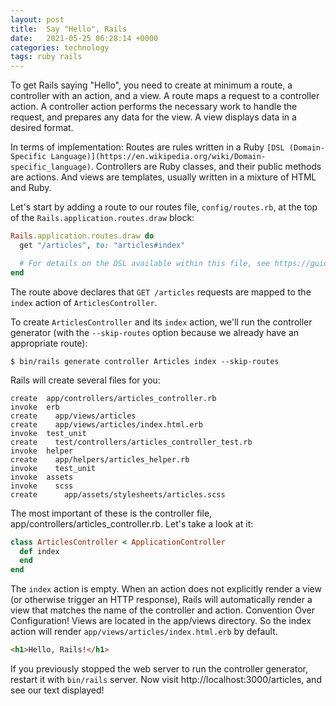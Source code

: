 ```yaml
---
layout: post
title:  Say "Hello", Rails
date:   2021-05-25 06:28:14 +0000
categories: technology
tags: ruby rails
---
```

To get Rails saying "Hello", you need to create at minimum a route, a controller with an action,
and a view. A route maps a request to a controller action.
A controller action performs the necessary work to handle the request,
and prepares any data for the view. A view displays data in a desired format.

In terms of implementation: Routes are rules written in a Ruby `[DSL (Domain-Specific Language)](https://en.wikipedia.org/wiki/Domain-specific_language)`.
Controllers are Ruby classes, and their public methods are actions.
And views are templates, usually written in a mixture of HTML and Ruby.

Let's start by adding a route to our routes file,
`config/routes.rb`, at the top of the `Rails.application.routes.draw` block:

```ruby
Rails.application.routes.draw do
  get "/articles", to: "articles#index"

  # For details on the DSL available within this file, see https://guides.rubyonrails.org/routing.html
end
```

The route above declares that `GET /articles` requests are mapped to the `index` action of `ArticlesController`.

To create `ArticlesController` and its `index` action,
we'll run the controller generator (with the `--skip-routes` option because we already have an appropriate route):

```shell
$ bin/rails generate controller Articles index --skip-routes
```

Rails will create several files for you:

```text
create  app/controllers/articles_controller.rb
invoke  erb
create    app/views/articles
create    app/views/articles/index.html.erb
invoke  test_unit
create    test/controllers/articles_controller_test.rb
invoke  helper
create    app/helpers/articles_helper.rb
invoke    test_unit
invoke  assets
invoke    scss
create      app/assets/stylesheets/articles.scss
```

The most important of these is the controller file, app/controllers/articles_controller.rb. Let's take a look at it:

```ruby
class ArticlesController < ApplicationController
  def index
  end
end
```

The `index` action is empty.
When an action does not explicitly render a view (or otherwise trigger an HTTP response),
Rails will automatically render a view that matches the name of the controller and action.
Convention Over Configuration! Views are located in the app/views directory.
So the index action will render `app/views/articles/index.html.erb` by default.

```html
<h1>Hello, Rails!</h1>
```

If you previously stopped the web server to run the controller generator,
restart it with `bin/rails` server. Now visit http://localhost:3000/articles, and see our text displayed!
